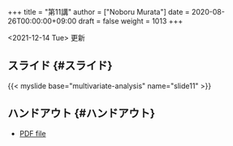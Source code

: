 +++
title = "第11講"
author = ["Noboru Murata"]
date = 2020-08-26T00:00:00+09:00
draft = false
weight = 1013
+++

<span class="timestamp-wrapper"><span class="timestamp">&lt;2021-12-14 Tue&gt; </span></span> 更新


## スライド {#スライド}

{{< myslide base="multivariate-analysis" name="slide11" >}}


## ハンドアウト {#ハンドアウト}

-   [PDF file](https://noboru-murata.github.io/multivariate-analysis/pdfs/slide11.pdf)